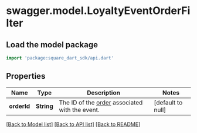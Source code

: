 # swagger.model.LoyaltyEventOrderFilter

## Load the model package
```dart
import 'package:square_dart_sdk/api.dart'
```

## Properties
Name | Type | Description | Notes
------------ | ------------- | ------------- | -------------
**orderId** | **String** | The ID of the [order](https://developer.squareup.com/reference/square_2023-12-13/objects/Order) associated with the event. | [default to null]

[[Back to Model list]](../README.md#documentation-for-models) [[Back to API list]](../README.md#documentation-for-api-endpoints) [[Back to README]](../README.md)


